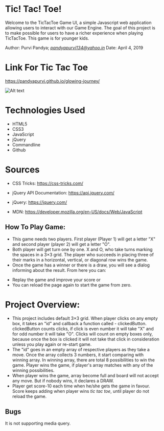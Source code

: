 Tic! Tac! Toe!
========================
Welcome to the TicTacToe Game UI, a simple Javascript web application allowing users to interact with our Game Engine. The goal of this project is to make possible for users to have a richer experience when playing TicTacToe. This game is for younger kids.

Author: Purvi Pandya; *pandyapurvi134@yahoo.in*
Date: April 4, 2019

Link For Tic Tac Toe
=====================
https://pandyapurvi.github.io/glowing-journey/

![Alt text](desktop/img.jpg?raw=true "Tic Tac tow")


Technologies Used
=================
+ HTML5
+ CSS3
+ JavaScript
+ jQuery
+ Commandline
+ Github

Sources
==================
* CSS Tricks:
https://css-tricks.com/

* jQuery API Documentation:
https://api.jquery.com/

* jQuery:
https://jquery.com/

* MDN:
https://developer.mozilla.org/en-US/docs/Web/JavaScript


How To Play Game:
-----------------
- This game needs two players. First player (Player 1) will get a letter "X" and second player (player 2) will get a letter "O".
- Both player will get turn one by one. X and O, who take turns marking the spaces in a 3×3 grid. The player who succeeds in placing three of their marks in a horizontal, vertical, or diagonal row wins the game.
- Once the game has a winner or there is a draw, you will see a dialog informing about the result. From here you can:
* Replay the game and improve your score or
* You can reload the page again to start the game from zero.

Project Overview:
==================
- This project includes default 3×3 grid. When player clicks on any empty box, it takes an "id" and callback a function called - clickedButton. clickedButton counts clicks, if click is even number it will take "X" and for odd number it will take "O". Clicks will count on empty boxes only, because once the box is clicked it will not take that click in consideration unless you play again or re-start game.
- The "id" goes in an empty array of respective players as they take a move. Once the array collects 3 numbers, it start comparing with winning array. In winning array, there are total 8 possibilities to win the game. Player wins the game, if player's array matches with any of the winning possibilities.
- When player wins the game, array become full and board will not accept any move. But if nobody wins, it declares a DRAW.
- Player get score-10 each time when he/she gets the game in favour. Score keeps adding when player wins *tic tac toe*, until player do not reload the game.

Bugs
-----
It is not supporting media query.
